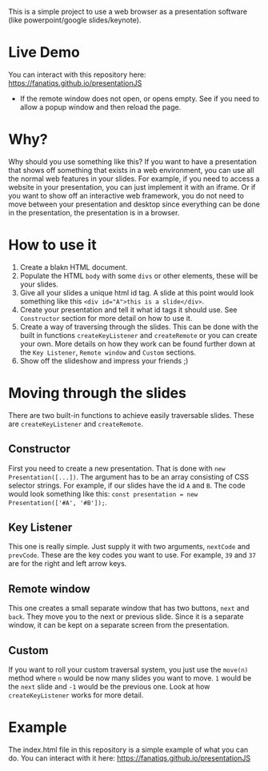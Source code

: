 This is a simple project to use a web browser as a presentation software (like powerpoint/google slides/keynote).
# Live  Demo
You can interact with this repository here: https://fanatiqs.github.io/presentationJS
* If the remote window does not open, or opens empty. See if you need to allow a popup window and then reload the page.

# Why?
Why should you use something like this? If you want to have a presentation that shows off something that exists in a web environment, you can use all the normal web features in your slides. For example, if you need to access a website in your presentation, you can just implement it with an iframe. Or if you want to show off an interactive web framework, you do not need to move between your presentation and desktop since everything can be done in the presentation, the presentation is in a browser.

# How to use it
1. Create a blakn HTML document.
2. Populate the HTML `body` with some `divs` or other elements, these will be your slides.
2. Give all your slides a unique html id tag. A slide at this point would look something like this `<div id="A">this is a slide</div>`.
3. Create your presentation and tell it what id tags it should use. See `Constructor` section for more detail on how to use it.
4. Create a way of traversing through the slides. This can be done with the built in functions `createKeyListener` and `createRemote` or you can create your own. More details on how they work can be found further down at the `Key Listener`, `Remote window` and `Custom` sections.
5. Show off the slideshow and impress your friends ;)

# Moving through the slides
There are two built-in functions to achieve easily traversable slides. These are `createKeyListener` and `createRemote`.

## Constructor
First you need to create a new presentation. That is done with `new Presentation([...])`. The argument has to be an array consisting of CSS selector strings. For example, if our slides have the id `A` and `B`. The code would look something like this: `const presentation = new Presentation(['#A', '#B']);`.

## Key Listener
This one is really simple. Just supply it with two arguments, `nextCode` and `prevCode`. These are the key codes you want to use. For example, `39` and `37` are for the right and left arrow keys.

## Remote window
This one creates a small separate window that has two buttons, `next` and `back`. They move you to the next or previous slide. Since it is a separate window, it can be kept on a separate screen from the presentation.

## Custom
If you want to roll your custom traversal system, you just use the `move(n)` method where `n` would be now many slides you want to move. `1` would be the `next` slide and `-1` would be the previous one. Look at how `createKeyListener` works for more detail.

# Example
The index.html file in this repository is a simple example of what you can do. You can interact with it here:  https://fanatiqs.github.io/presentationJS 

